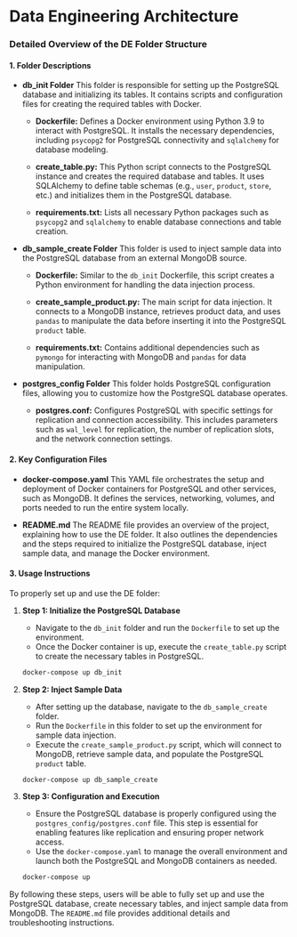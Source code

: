 # Data Engineering Architecture


### Detailed Overview of the DE Folder Structure

#### 1. **Folder Descriptions**

- **db_init Folder**
  This folder is responsible for setting up the PostgreSQL database and initializing its tables. It contains scripts and configuration files for creating the required tables with Docker.

   - **Dockerfile:** Defines a Docker environment using Python 3.9 to interact with PostgreSQL. It installs the necessary dependencies, including `psycopg2` for PostgreSQL connectivity and `sqlalchemy` for database modeling.
   
   - **create_table.py:** This Python script connects to the PostgreSQL instance and creates the required database and tables. It uses SQLAlchemy to define table schemas (e.g., `user`, `product`, `store`, etc.) and initializes them in the PostgreSQL database.
   
   - **requirements.txt:** Lists all necessary Python packages such as `psycopg2` and `sqlalchemy` to enable database connections and table creation.

- **db_sample_create Folder**
  This folder is used to inject sample data into the PostgreSQL database from an external MongoDB source.

   - **Dockerfile:** Similar to the `db_init` Dockerfile, this script creates a Python environment for handling the data injection process.
   
   - **create_sample_product.py:** The main script for data injection. It connects to a MongoDB instance, retrieves product data, and uses `pandas` to manipulate the data before inserting it into the PostgreSQL `product` table.
   
   - **requirements.txt:** Contains additional dependencies such as `pymongo` for interacting with MongoDB and `pandas` for data manipulation.

- **postgres_config Folder**
  This folder holds PostgreSQL configuration files, allowing you to customize how the PostgreSQL database operates.

   - **postgres.conf:** Configures PostgreSQL with specific settings for replication and connection accessibility. This includes parameters such as `wal_level` for replication, the number of replication slots, and the network connection settings.

#### 2. **Key Configuration Files**

- **docker-compose.yaml**
  This YAML file orchestrates the setup and deployment of Docker containers for PostgreSQL and other services, such as MongoDB. It defines the services, networking, volumes, and ports needed to run the entire system locally.

- **README.md**
  The README file provides an overview of the project, explaining how to use the DE folder. It also outlines the dependencies and the steps required to initialize the PostgreSQL database, inject sample data, and manage the Docker environment.

#### 3. **Usage Instructions**

To properly set up and use the DE folder:

1. **Step 1: Initialize the PostgreSQL Database**
   - Navigate to the `db_init` folder and run the `Dockerfile` to set up the environment.
   - Once the Docker container is up, execute the `create_table.py` script to create the necessary tables in PostgreSQL.
   
   ```bash
   docker-compose up db_init
   ```

2. **Step 2: Inject Sample Data**
   - After setting up the database, navigate to the `db_sample_create` folder.
   - Run the `Dockerfile` in this folder to set up the environment for sample data injection.
   - Execute the `create_sample_product.py` script, which will connect to MongoDB, retrieve sample data, and populate the PostgreSQL `product` table.
   
   ```bash
   docker-compose up db_sample_create
   ```

3. **Step 3: Configuration and Execution**
   - Ensure the PostgreSQL database is properly configured using the `postgres_config/postgres.conf` file. This step is essential for enabling features like replication and ensuring proper network access.
   - Use the `docker-compose.yaml` to manage the overall environment and launch both the PostgreSQL and MongoDB containers as needed.
   
   ```bash
   docker-compose up
   ```

By following these steps, users will be able to fully set up and use the PostgreSQL database, create necessary tables, and inject sample data from MongoDB. The `README.md` file provides additional details and troubleshooting instructions.
